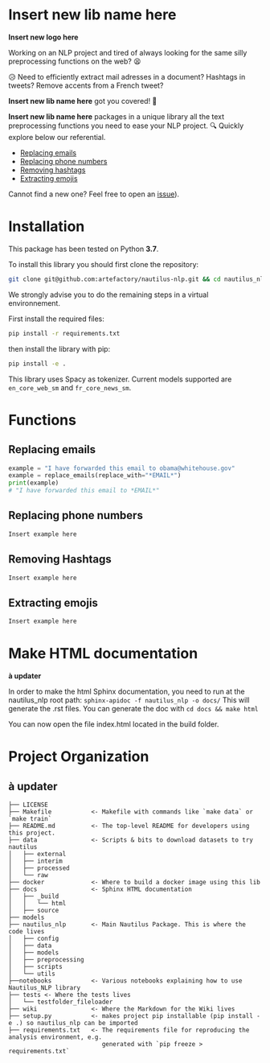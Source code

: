 Insert new lib name here
==============================

**Insert new logo here**

Working on an NLP project and tired of always looking for the same silly preprocessing functions on the web? :tired_face:

:disappointed_relieved: Need to efficiently extract mail adresses in a document? Hashtags in tweets? Remove accents from a French tweet? 

**Insert new lib name here** got you covered! :rocket:

**Insert new lib name here** packages in a unique library all the text preprocessing functions you need to ease your NLP project. :mag: Quickly explore below our referential.

* [Replacing emails](#replace_emails)
* [Replacing phone numbers](#replace_phone_numbers)
* [Removing hashtags](#remove_hashtags)
* [Extracting emojis](#extract_emojis)


Cannot find a new one? Feel free to open an [issue]((https://github.com/artefactory/nautilus-nlp/issues) )).



# Installation

This package has been tested on Python **3.7**.

To install this library you should first clone the repository:

```bash
git clone git@github.com:artefactory/nautilus-nlp.git && cd nautilus_nlp/
```

We strongly advise you to do the remaining steps in a virtual environnement.

First install the required files:

```bash
pip install -r requirements.txt
```

then install the library with pip:

```bash
pip install -e .
```

This library uses Spacy as tokenizer. Current models supported are `en_core_web_sm` and `fr_core_news_sm`.


# Functions

## Replacing emails <a name="replace_emails"></a>

```python
example = "I have forwarded this email to obama@whitehouse.gov"
example = replace_emails(replace_with="*EMAIL*")
print(example)
# "I have forwarded this email to *EMAIL*"
```

## Replacing phone numbers <a name="replace_phone_numbers"></a>

```python
Insert example here
```

## Removing Hashtags <a name="remove_hashtags"></a>

```python
Insert example here
```

## Extracting emojis <a name="extract_emojis"></a>

```python
Insert example here
```

# Make HTML documentation

**à updater**

In order to make the html Sphinx documentation, you need to run at the nautilus_nlp root path:
`sphinx-apidoc -f nautilus_nlp -o docs/`
This will generate the .rst files.
You can generate the doc with
`cd docs && make html`

You can now open the file index.html located in the build folder.

# Project Organization

**à updater**
------------

    ├── LICENSE
    ├── Makefile           <- Makefile with commands like `make data` or `make train`
    ├── README.md          <- The top-level README for developers using this project.
    ├── data               <- Scripts & bits to download datasets to try nautilus
    │   ├── external
    │   ├── interim
    │   ├── processed
    │   └── raw
    ├── docker             <- Where to build a docker image using this lib
    ├── docs               <- Sphinx HTML documentation
    │   ├── _build
    │   │   └── html
    │   ├── source
    ├── models
    ├── nautilus_nlp       <- Main Nautilus Package. This is where the code lives
    │   ├── config
    │   ├── data
    │   ├── models
    │   ├── preprocessing
    │   ├── scripts
    │   └── utils
    ├──notebooks           <- Various notebooks explaining how to use Nautilus_NLP library
    ├── tests <- Where the tests lives
    │   └── testfolder_fileloader
    ├── wiki               <- Where the Markdown for the Wiki lives
    ├── setup.py           <- makes project pip installable (pip install -e .) so nautilus_nlp can be imported
    ├── requirements.txt   <- The requirements file for reproducing the analysis environment, e.g.
                              generated with `pip freeze > requirements.txt`    
